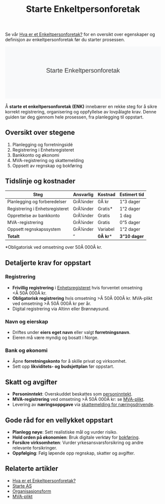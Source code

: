 ﻿---
title: "Starte Enkeltpersonforetak"
meta_title: "Starte Enkeltpersonforetak"
meta_description: 'Se vår [Hva er et Enkeltpersonforetak?](/blogs/regnskap/hva-er-enkeltpersonforetak "Hva er et Enkeltpersonforetak? Komplett Guide til Selskapsformen") for en o...'
slug: starte-enkeltpersonforetak
type: blog
layout: pages/single
---

Se vår [Hva er et Enkeltpersonforetak?](/blogs/regnskap/hva-er-enkeltpersonforetak "Hva er et Enkeltpersonforetak? Komplett Guide til Selskapsformen") for en oversikt over egenskaper og definisjon av enkeltpersonforetak før du starter prosessen.

![Starte Enkeltpersonforetak](starte-enkeltpersonforetak-image.svg)

Å **starte et enkeltpersonforetak (ENK)** innebærer en rekke steg for å sikre korrekt registrering, organisering og oppfyllelse av lovpålagte krav. Denne guiden tar deg gjennom hele prosessen, fra planlegging til oppstart.

## Oversikt over stegene

1. Planlegging og forretningsidé
2. Registrering i Enhetsregisteret
3. Bankkonto og økonomi
4. MVA-registrering og skattemelding
5. Oppsett av regnskap og bokføring

## Tidslinje og kostnader

| Steg                        | Ansvarlig    | Kostnad      | Estimert tid   |
|-----------------------------|--------------|--------------|---------------|
| Planlegging og forberedelser| GrÃ¼nder      | 0Â kr         | 1“3 dager     |
| Registrering i Enhetsregisteret| GrÃ¼nder  | Gratis*      | 1“2 dager     |
| Opprettelse av bankkonto    | GrÃ¼nder      | Gratis       | 1 dag         |
| MVA-registrering            | GrÃ¼nder      | Gratis       | 0“5 dager     |
| Oppsett regnskapssystem     | GrÃ¼nder      | Variabel     | 1“2 dager     |
| **Totalt**                  | “            | **0Â kr***    | **3“10 dager**|

*Obligatorisk ved omsetning over 50Â 000Â kr.

## Detaljerte krav for oppstart

### Registrering

* **Frivillig registrering** i [Enhetsregisteret](/blogs/regnskap/hva-er-enhetsregisteret "Hva er Enhetsregisteret?") hvis forventet omsetning <Â 50Â 000Â kr.
* **Obligatorisk registrering** hvis omsetning >Â 50Â 000Â kr. MVA-plikt ved omsetning >Â 50Â 000Â kr per år.
* Digital registrering via Altinn eller Brønnøysund.

### Navn og eierskap

* Driftes under **eiers eget navn** eller valgt **forretningsnavn**.
* Eieren må være myndig og bosatt i Norge.

### Bank og økonomi

* Åpne **forretningskonto** for å skille privat og virksomhet.
* Sett opp **likviditets- og budsjettplan** før oppstart.

## Skatt og avgifter

* **Personinntekt**: Overskuddet beskattes som [personinntekt](/blogs/regnskap/personinntekt "Personinntekt “ Komplett guide til personinntekt i norsk regnskap").
* **MVA-registrering** ved omsetning >Â 50Â 000Â kr: se [MVA-plikt](/blogs/regnskap/hva-er-avgiftsplikt-mva "Hva er Avgiftsplikt (MVA)? Komplett Guide til Merverdiavgift i Norge").
* Levering av **næringsoppgave** via [skattemelding for næringsdrivende](/blogs/regnskap/hva-er-naeringsoppgave "Hva er Næringsoppgave? Komplett Guide til Næringsoppgaven i Norge").

## Gode råd for en vellykket oppstart

* **Planlegg nøye**: Sett realistiske mål og vurder risiko.
* **Hold orden på økonomien**: Bruk digitale verktøy for [bokføring](/blogs/regnskap/hva-er-bokforing "Hva er Bokføring? Komplett Guide til Bokføring og Regnskapsføring").
* **Forsikre virksomheten**: Vurder yrkesansvarsforsikring og andre relevante forsikringer.
* **Oppfølging**: Følg løpende opp regnskap, skatter og avgifter.

## Relaterte artikler

* [Hva er et Enkeltpersonforetak?](/blogs/regnskap/hva-er-enkeltpersonforetak "Hva er et Enkeltpersonforetak? Komplett Guide til Selskapsformen")
* [Starte AS](/blogs/regnskap/starte-as "Starte AS: Steg-for-steg guide for å registrere aksjeselskap (AS)")
* [Organisasjonsform](/blogs/regnskap/organisasjonsform "Organisasjonsform: Oversikt over selskapsformer i Norge")
* [MVA-plikt](/blogs/regnskap/hva-er-avgiftsplikt-mva "Hva er Avgiftsplikt (MVA)? Komplett Guide til Merverdiavgift i Norge")










